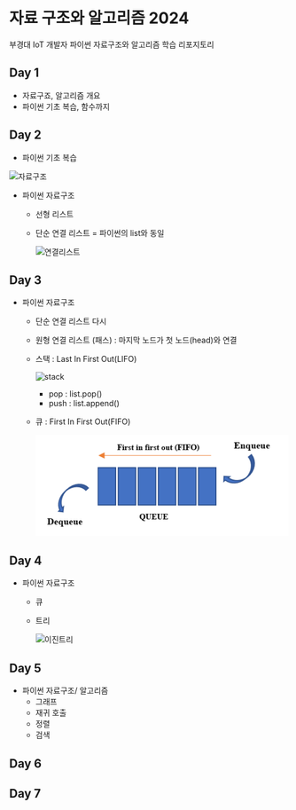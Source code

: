 # 자료 구조와 알고리즘 2024
부경대 IoT 개발자 파이썬 자료구조와 알고리즘 학습 리포지토리


## Day 1
- 자료구죠, 알고리즘 개요
- 파이썬 기초 복습, 함수까지

## Day 2
- 파이썬 기초 복습

![자료구조](https://t1.daumcdn.net/cfile/tistory/23202B4C53FDC5600C)



- 파이썬 자료구조
    - 선형 리스트
    - 단순 연결 리스트 = 파이썬의 list와 동일

        ![연결리스트](https://upload.wikimedia.org/wikipedia/commons/9/9c/Single_linked_list.png)

## Day 3
- 파이썬 자료구조
    - 단순 연결 리스트 다시
    - 원형 연결 리스트 (패스) : 마지막 노드가 첫 노드(head)와 연결
    - 스택 : Last In First Out(LIFO)

        ![stack](https://cs.lmu.edu/~ray/images/stack.gif)
        - pop : list.pop()
        - push : list.append()
    - 큐 : First In First Out(FIFO)

        ![queue](https://raw.githubusercontent.com/JEONGWOO0705/ds-and-algorithm/main/images/queue.png)

## Day 4
- 파이썬 자료구조
    - 큐 
    - 트리

        ![이진트리](https://kahee.github.io//assets/post_img/tree3.png)

## Day 5
- 파이썬 자료구조/ 알고리즘
    - 그래프
    - 재귀 호출
    - 정렬
    - 검색

## Day 6

## Day 7